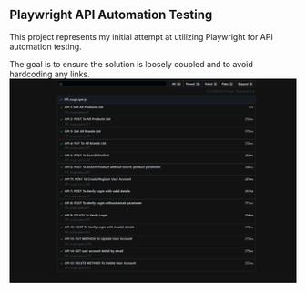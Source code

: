 ## Playwright API Automation Testing
This project represents my initial attempt at utilizing Playwright for API automation testing.

The goal is to ensure the solution is loosely coupled and to avoid hardcoding any links.
![alt text](image.png)